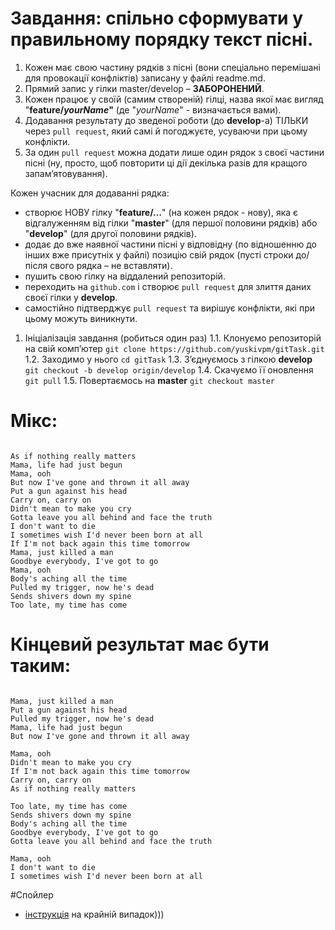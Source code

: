 # Завдання: спільно сформувати у правильному порядку текст пісні.

1. Кожен має свою частину рядків з пісні (вони спеціально перемішані для провокації конфліктів) записану у файлі readme.md.
2. Прямий запис у гілки master/develop – **ЗАБОРОНЕНИЙ**.
3. Кожен працює у своїй (самим створеній) гілці, назва якої має вигляд "**feature/_yourName_"** (де "_yourName_" - визначається вами).
4. Додавання результату до зведеної роботи (до **develop**-а) ТІЛЬКИ через `pull request`, який самі й погоджуєте, усуваючи при цьому конфлікти.
5. За один `pull request` можна додати лише один рядок з своєї частини пісні (ну, просто, щоб повторити ці дії декілька разів для кращого запам’ятовування).

Кожен учасник для додаванні рядка:

-   створює НОВУ гілку "**feature/…**" (на кожен рядок - нову), яка є відгалуженням від гілки "**master**" (для першої половини рядків) або "**develop**" (для другої половини рядків).
-   додає до вже наявної частини пісні у відповідну (по відношенню до інших вже присутніх у файлі) позицію свій рядок (пусті строки до/після свого рядка – не вставляти).
-   пушить свою гілку на віддалений репозиторій.
-   переходить на `github.com` і створює `pull request` для злиття даних своєї гілки у **develop**.
-   самостійно підтверджує `pull request` та вирішує конфлікти, які при цьому можуть виникнути.

1. Ініціалізація завдання (робиться один раз)
   1.1. Клонуємо репозиторій на свій комп’ютер
   `git clone https://github.com/yuskivpm/gitTask.git`
   1.2. Заходимо у нього
   `cd gitTask`
   1.3. З’єднуємось з гілкою **develop**
   `git checkout -b develop origin/develop`
   1.4. Скачуємо її оновлення
   `git pull`
   1.5. Повертаємось на **master**
   `git checkout master`

# Мікс:

<pre><code>
As if nothing really matters
Mama, life had just begun
Mama, ooh
But now I've gone and thrown it all away
Put a gun against his head
Carry on, carry on
Didn't mean to make you cry
Gotta leave you all behind and face the truth
I don't want to die
I sometimes wish I'd never been born at all
If I'm not back again this time tomorrow
Mama, just killed a man
Goodbye everybody, I've got to go
Mama, ooh
Body's aching all the time
Pulled my trigger, now he's dead
Sends shivers down my spine
Too late, my time has come
</code></pre>

# Кінцевий результат має бути таким:

<pre><code>
Mama, just killed a man
Put a gun against his head
Pulled my trigger, now he's dead
Mama, life had just begun
But now I've gone and thrown it all away

Mama, ooh
Didn't mean to make you cry
If I'm not back again this time tomorrow
Carry on, carry on
As if nothing really matters

Too late, my time has come
Sends shivers down my spine
Body's aching all the time
Goodbye everybody, I've got to go
Gotta leave you all behind and face the truth

Mama, ooh
I don't want to die
I sometimes wish I'd never been born at all
</code></pre>

#Спойлер

-   [інструкція](https://docs.google.com/document/d/11qNa09Wnv2KUQtzfVJNyFpbyHk6IIAGU8jnC_Fn3Nvg/edit?usp=sharing) на крайній випадок)))
